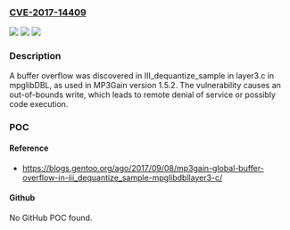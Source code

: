 ### [CVE-2017-14409](https://cve.mitre.org/cgi-bin/cvename.cgi?name=CVE-2017-14409)
![](https://img.shields.io/static/v1?label=Product&message=n%2Fa&color=blue)
![](https://img.shields.io/static/v1?label=Version&message=n%2Fa&color=blue)
![](https://img.shields.io/static/v1?label=Vulnerability&message=n%2Fa&color=brighgreen)

### Description

A buffer overflow was discovered in III_dequantize_sample in layer3.c in mpglibDBL, as used in MP3Gain version 1.5.2. The vulnerability causes an out-of-bounds write, which leads to remote denial of service or possibly code execution.

### POC

#### Reference
- https://blogs.gentoo.org/ago/2017/09/08/mp3gain-global-buffer-overflow-in-iii_dequantize_sample-mpglibdbllayer3-c/

#### Github
No GitHub POC found.

